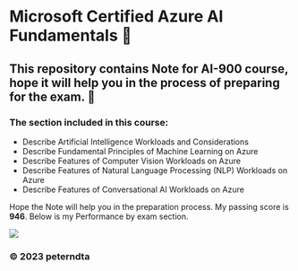 # Microsoft Certified Azure AI Fundamentals 🚀
## This repository contains Note for AI-900 course, hope it will help you in the process of preparing for the exam. 📖
### The section included in this course:
- Describe Artificial Intelligence Workloads and
Considerations
- Describe Fundamental Principles of Machine
Learning on Azure
- Describe Features of Computer Vision Workloads
on Azure
- Describe Features of Natural Language Processing
(NLP) Workloads on Azure
- Describe Features of Conversational AI Workloads
on Azure

Hope the Note will help you in the preparation process. My passing score is **946**. Below is my Performance by exam section.

<img src="https://firebasestorage.googleapis.com/v0/b/react-native-course-41a03.appspot.com/o/Section.jpg?alt=media&token=3da717f2-a87e-4cc4-b043-983fa32ba167"/>

### © 2023 peterndta
